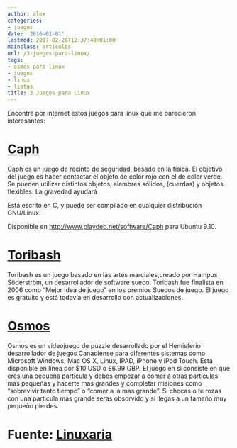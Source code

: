 ```yaml
---
author: alex
categories:
- juegos
date: '2016-01-01'
lastmod: 2017-02-28T12:37:40+01:00
mainclass: articulos
url: /3-juegos-para-linux/
tags:
- osmos para linux
- juegos
- linux
- listas
title: 3 Juegos para Linux
---
```


Encontré por internet estos juegos para linux que me parecieron interesantes:

# <a href="http://sourceforge.net/projects/caphgame/" target="_blank">Caph</a>

Caph es un juego de recinto de seguridad, basado en la física. El objetivo del juego es hacer contactar el objeto de color rojo con el de color verde. Se pueden utilizar distintos objetos, alambres sólidos, (cuerdas) y objetos flexibles. La gravedad ayudará

Está escrito en C, y puede ser compilado en cualquier distribución GNU/Linux.

Disponible en http://www.playdeb.net/software/Caph para Ubuntu 9.10.

# <a href="http://www.toribash.com/" target="_blank">Toribash</a>

Toribash es un juego basado en las artes marciales,creado por Hampus Söderström, un desarrollador de software sueco. Toribash fue finalista en 2006 como &#8220;Mejor idea de juego&#8221; en los premios Suecos de juego.
El juego es gratuito y está todavía en desarrollo con actualizaciones.

# <a href="http://www.hemispheregames.com/osmos/" target="_blank">Osmos</a>

Osmos es un videojuego de puzzle desarrollado por el Hemisferio desarrollador de juegos Canadiense para diferentes sistemas como Microsoft Windows, Mac OS X, Linux, IPAD, iPhone y iPod Touch. Está disponible en línea por $10 USD o £6.99 GBP.
El juego en si consiste en que eres una pequeña particula y debes empezar a comer a otras particulas mas pequeñas y hacerte mas grandes y completar misiones como “sobrevivir tanto tiempo” o “comer a la mas grande”. Si chocas o te rozas con una particula mas grande seras obsorvido y si llegas a un tamaño muy pequeño pierdes.

# Fuente: <a href="http://www.linuxaria.com/" target="_blank">Linuxaria</a>
